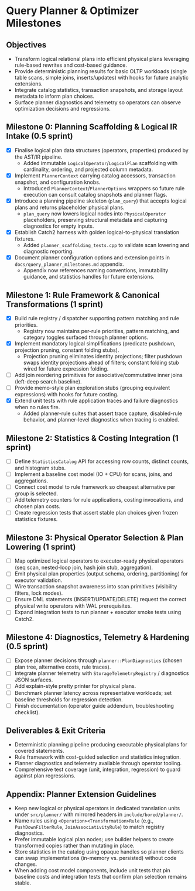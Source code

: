 # Query Planner & Optimizer Milestones

## Objectives
- Transform logical relational plans into efficient physical plans leveraging rule-based rewrites and cost-based guidance.
- Provide deterministic planning results for basic OLTP workloads (single table scans, simple joins, inserts/updates) with hooks for future analytic extensions.
- Integrate catalog statistics, transaction snapshots, and storage layout metadata to inform plan choices.
- Surface planner diagnostics and telemetry so operators can observe optimization decisions and regressions.

## Milestone 0: Planning Scaffolding & Logical IR Intake (0.5 sprint)
- [x] Finalise logical plan data structures (operators, properties) produced by the AST/IR pipeline.
	- Added immutable `LogicalOperator`/`LogicalPlan` scaffolding with cardinality, ordering, and projected column metadata.
- [x] Implement `PlannerContext` carrying catalog accessors, transaction snapshot, and configuration knobs.
	- Introduced `PlannerContext`/`PlannerOptions` wrappers so future rule execution can consult catalog snapshots and planner flags.
- [x] Introduce a planning pipeline skeleton (`plan_query`) that accepts logical plans and returns placeholder physical plans.
	- `plan_query` now lowers logical nodes into `PhysicalOperator` placeholders, preserving structural metadata and capturing diagnostics for empty inputs.
- [x] Establish Catch2 harness with golden logical-to-physical translation fixtures.
	- Added `planner_scaffolding_tests.cpp` to validate scan lowering and diagnostic reporting.
- [x] Document planner configuration options and extension points in `docs/query_planner_milestones.md` appendix.
	- Appendix now references naming conventions, immutability guidance, and statistics handles for future extensions.

## Milestone 1: Rule Framework & Canonical Transformations (1 sprint)
- [x] Build rule registry / dispatcher supporting pattern matching and rule priorities.
	- Registry now maintains per-rule priorities, pattern matching, and category toggles surfaced through planner options.
- [x] Implement mandatory logical simplifications (predicate pushdown, projection pruning, constant folding stubs).
	- Projection pruning eliminates identity projections; filter pushdown swaps identity projections ahead of filters; constant folding stub wired for future expression folding.
- [ ] Add join reordering primitives for associative/commutative inner joins (left-deep search baseline).
- [ ] Provide memo-style plan exploration stubs (grouping equivalent expressions) with hooks for future costing.
- [x] Extend unit tests with rule application traces and failure diagnostics when no rules fire.
	- Added planner-rule suites that assert trace capture, disabled-rule behavior, and planner-level diagnostics when tracing is enabled.

## Milestone 2: Statistics & Costing Integration (1 sprint)
- [ ] Define `StatisticsCatalog` API for accessing row counts, distinct counts, and histogram stubs.
- [ ] Implement a baseline cost model (IO + CPU) for scans, joins, and aggregations.
- [ ] Connect cost model to rule framework so cheapest alternative per group is selected.
- [ ] Add telemetry counters for rule applications, costing invocations, and chosen plan costs.
- [ ] Create regression tests that assert stable plan choices given frozen statistics fixtures.

## Milestone 3: Physical Operator Selection & Plan Lowering (1 sprint)
- [ ] Map optimized logical operators to executor-ready physical operators (seq scan, nested-loop join, hash join stub, aggregation).
- [ ] Emit physical plan properties (output schema, ordering, partitioning) for executor validation.
- [ ] Wire transaction snapshot awareness into scan primitives (visibility filters, lock modes).
- [ ] Ensure DML statements (INSERT/UPDATE/DELETE) request the correct physical write operators with WAL prerequisites.
- [ ] Expand integration tests to run planner + executor smoke tests using Catch2.

## Milestone 4: Diagnostics, Telemetry & Hardening (0.5 sprint)
- [ ] Expose planner decisions through `planner::PlanDiagnostics` (chosen plan tree, alternative costs, rule traces).
- [ ] Integrate planner telemetry with `StorageTelemetryRegistry` / diagnostics JSON surfaces.
- [ ] Add explain-style pretty printer for physical plans.
- [ ] Benchmark planner latency across representative workloads; set baseline thresholds for regression detection.
- [ ] Finish documentation (operator guide addendum, troubleshooting checklist).

## Deliverables & Exit Criteria
- Deterministic planning pipeline producing executable physical plans for covered statements.
- Rule framework with cost-guided selection and statistics integration.
- Planner diagnostics and telemetry available through operator tooling.
- Comprehensive test coverage (unit, integration, regression) to guard against plan regressions.

## Appendix: Planner Extension Guidelines
- Keep new logical or physical operators in dedicated translation units under `src/planner/` with mirrored headers in `include/bored/planner/`.
- Name rules using `<Operation><Transformation>Rule` (e.g., `PushDownFilterRule`, `JoinAssociativityRule`) to match registry diagnostics.
- Prefer immutable logical plan nodes; use builder helpers to create transformed copies rather than mutating in place.
- Store statistics in the catalog using opaque handles so planner clients can swap implementations (in-memory vs. persisted) without code changes.
- When adding cost model components, include unit tests that pin baseline costs and integration tests that confirm plan selection remains stable.
